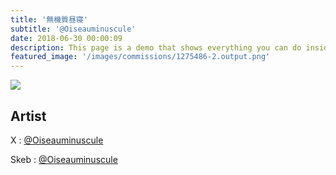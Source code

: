 ```yaml
---
title: '無機質昼寝'
subtitle: '@Oiseauminuscule'
date: 2018-06-30 00:00:09
description: This page is a demo that shows everything you can do inside portfolio and blog posts.
featured_image: '/images/commissions/1275486-2.output.png'
---
```


![](/images/commissions/1275486-2.output.png)

## Artist

X : [@Oiseauminuscule](https://twitter.com/Oiseauminuscule)

Skeb : [@Oiseauminuscule](https://skeb.jp/@Oiseauminuscule)